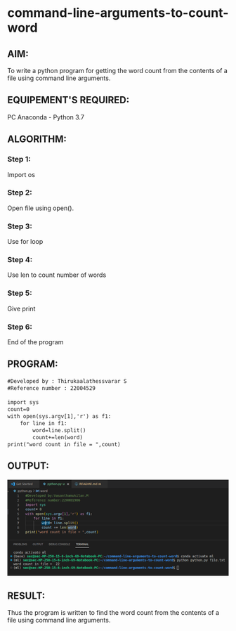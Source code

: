 # command-line-arguments-to-count-word
## AIM:
To write a python program for getting the word count from the contents of a file using command line arguments.
## EQUIPEMENT'S REQUIRED: 
PC
Anaconda - Python 3.7
## ALGORITHM: 
### Step 1:
Import os

### Step 2:
Open file using open(). 
 
### Step 3: 
Use for loop

### Step 4: 
Use len to count number of words 

### Step 5: 
Give print

### Step 6:
End of the program 

## PROGRAM:
```
#Developed by : Thirukaalathessvarar S
#Reference number : 22004529

import sys
count=0
with open(sys.argv[1],'r') as f1:
    for line in f1:
        word=line.split()
        count+=len(word)
print("word count in file = ",count)

```

## OUTPUT:
![output](commandline.png)



## RESULT:
Thus the program is written to find the word count from the contents of a file using command line arguments.
